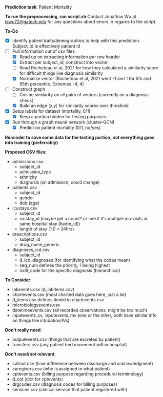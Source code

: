 **Prediction task**: Patient Mortality

**To run the preprocessing, run script.sh**
Contact Jonathan Wu at jswu72@gatech.edu for any questions about errors in regards to the script.

**To-Do**
- [X] Identify patient traits/demographics to help with this prediction. Subject_id is effectively patient id
- [ ] Pull information out of csv files
   - [X] Read up on extracting information per row header
   - [X] Extract per subject_id, construct into vector
   - [ ] Read Rocheteau et al, 2021 for how they calculated a similarity score for difficult things like diagnosis similarity
   - [X] Normalize vector (Rocheteau et al, 2021 went -1 and 1 for 5th and 95th percentile. Extremes -4, 4)
- [ ] Construct graph
   - [ ] Cosine similarity on all pairs of vectors (currently on a diagnosis check)
   - [X] Build an edge (x,y) for similarity scores over threshold 
- [X] Setup labels for dataset (mortality, 0/1)
   - [X] Keep a portion hidden for testing purposes
- [X] Run through a graph neural network (cluster-GCN)
   - [X] Predict on patient mortality (0/1, no/yes)

**Reminder to save some data for the testing portion, not everything goes into training (preferrably)**

**Proposed CSV files**:
* admissions.csv
  * subject_id
  * admission_type
  * ethnicity
  * diagnosis (on admission, could change)
* patients.csv
  * subject_id
  * gender
  * dob (age)
* icustays.csv
  * subject_id
  * icustay_id (maybe get a count? or see if it's multiple icu visits in same hospital stay (hadm_id))
  * length of stay (1.0 = 24hrs)
* prescriptions.csv
  * subject_id
  * drug_name_generic
* diagnoses_icd.csv
  * subject_id
  * d_icd_diagnoses (for identifying what the codes mean)
  * seq_num defines the priority, 1 being highest
  * icd9_code for the specific diagnosis (hierarchical)

**To Consider**:
* labevents.csv (d_labitems.csv)
* chartevents.csv (most charted data goes here, just a lot)
* d_items.csv defines itemid in chartevents.csv 
* microbiologyevents.csv 
* datetimeevents.csv (all recorded observatoins, might be too much)
* inputevents_cv, inputevents_mv (one or the other, both have similar info on things like intubation/IVs)

**Don't really need**:
* outputevents.csv (things that are excreted by patient)
* transfers.csv (any patient bed movement within hospital)

**Don't need/not relevant**:
* callout.csv (time difference between discharge and acknowledgment)
* caregivers.csv (who is assigned to what patient)
* cptevents.csv (billing purpose regarding procedural terminology)
* d_cpt (dict for cptevents)
* drgcodes.csv (diagnosis codes for billing purposes)
* services.csv (clinical service that patient registered with)
